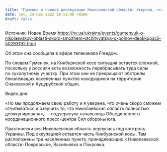 ```yaml
---
title: "Гуменюк о полной деоккупации Николаевской области: Уверена, что скоро будут хорошие новости"
date: Sat, 24 Dec 2022 19:51:00 +0200
draft: false
---
```

Источник: Новое Время https://nv.ua/ukraine/events/gumenyuk-o-nikolaevskoy-oblasti-skoro-smozhem-otchityvatsya-o-polnoy-deokkupacii-50293192.html


Об этом она сообщила в эфире телеканала Freeдом.

По словам Гуменюк, на Кинбурнской косе ситуация остается сложной, поскольку у россиян есть возможность перебрасывать туда силы по сухопутному участку. При этом они не прекращают обстрелы близлежащих населенных пунктов находящихся на территории Очаковской и Куцурубской общин.

 Видео дня   

«Но мы продолжаем свою работу и я уверена, что очень скоро сможем отчитываться и озвучить то, что Николаевская область полностью деоккупирована», — подчеркнула начальница Объединенного координационного пресс-центра Сил обороны юга.

Практически вся Николаевская область вернулась под контроль Украины. Под оккупацией остается часть Кинбурнской косы. Там расположены три населенных пункта, принадлежащих к Николаевской области: Покровское, Васильевка и Покровка.
